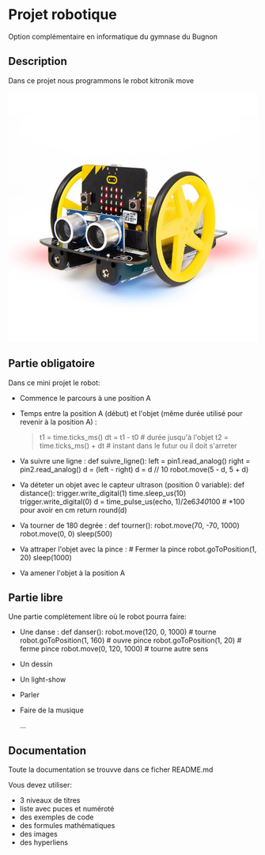 # Projet robotique

Option complémentaire en informatique du gymnase du Bugnon

## Description

Dans ce projet nous programmons le robot kitronik move

![Kitronikmove](images/robot.jpg)

## Partie obligatoire

Dans ce mini projet le robot:

- Commence le parcours à une position A
- Temps entre la position A (début) et l'objet (même durée utilisé pour revenir à la position A) :
    >t1 = time.ticks_ms()
    >dt = t1 - t0 # durée jusqu'à l'objet
    >t2 = time.ticks_ms() + dt   # instant dans le futur ou il doit s'arreter
  
- Va suivre une ligne :
  def suivre_ligne():
    left = pin1.read_analog()
    right = pin2.read_analog()
    d = (left - right)
    d = d // 10
    robot.move(5 - d, 5 + d)
  
- Va déteter un objet avec le capteur ultrason (position 0 variable):
  def distance():
    trigger.write_digital(1)
    time.sleep_us(10)
    trigger.write_digital(0)
    d = time_pulse_us(echo, 1)/2e6*340*100 # *100 pour avoir en cm
    return round(d)
  
- Va tourner de 180 degrée :
  def tourner():
    robot.move(70, -70, 1000)
    robot.move(0, 0)
    sleep(500)
  
- Va attraper l'objet avec la pince :
              # Fermer la pince
            robot.goToPosition(1, 20)
            sleep(1000)
  
- Va amener l'objet à la position A

## Partie libre

Une partie complétement libre où le robot pourra faire:

- Une danse :
  def danser():
    robot.move(120, 0, 1000) # tourne
    robot.goToPosition(1, 160) # ouvre pince 
    robot.goToPosition(1, 20) # ferme pince
    robot.move(0, 120, 1000) # tourne autre sens
  
- Un dessin
- Un light-show
- Parler
- Faire de la musique

    ...

## Documentation

Toute la documentation se trouvve dans ce ficher README.md

Vous devez utiliser:

- 3 niveaux de titres
- liste avec puces et numéroté
- des exemples de code
- des formules mathématiques
- des images
- des hyperliens
